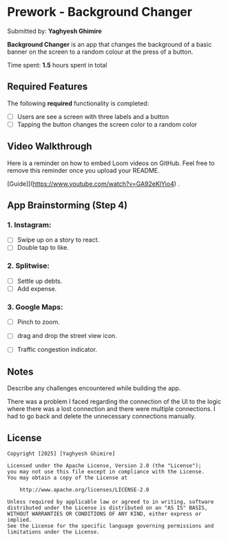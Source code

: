 # Prework - Background Changer

Submitted by: **Yaghyesh Ghimire**

**Background Changer** is an app that changes the background of a basic banner on the screen to a random colour at the press of a button. 

Time spent: **1.5** hours spent in total

## Required Features

The following **required** functionality is completed:

- [ ] Users are see a screen with three labels and a button
- [ ] Tapping the button changes the screen color to a random color
 
## Video Walkthrough

Here is a reminder on how to embed Loom videos on GitHub. Feel free to remove this reminder once you upload your README. 

[Guide]](https://www.youtube.com/watch?v=GA92eKlYio4) .

## App Brainstorming (Step 4)

### 1. Instagram:

- [ ] Swipe up on a story to react.
- [ ] Double tap to like.

### 2. Splitwise:

- [ ] Settle up debts.
- [ ] Add expense.

### 3. Google Maps:

- [ ] Pinch to zoom.
- [ ] drag and drop the street view icon.
- [ ] Traffic congestion indicator.


## Notes

Describe any challenges encountered while building the app.

There was a problem I faced regarding the connection of the UI to the logic where there was a lost connection and there were multiple connections. I had to go back and delete the unnecessary connections manually.

## License

    Copyright [2025] [Yaghyesh Ghimire]

    Licensed under the Apache License, Version 2.0 (the "License");
    you may not use this file except in compliance with the License.
    You may obtain a copy of the License at

        http://www.apache.org/licenses/LICENSE-2.0

    Unless required by applicable law or agreed to in writing, software
    distributed under the License is distributed on an "AS IS" BASIS,
    WITHOUT WARRANTIES OR CONDITIONS OF ANY KIND, either express or implied.
    See the License for the specific language governing permissions and
    limitations under the License.
